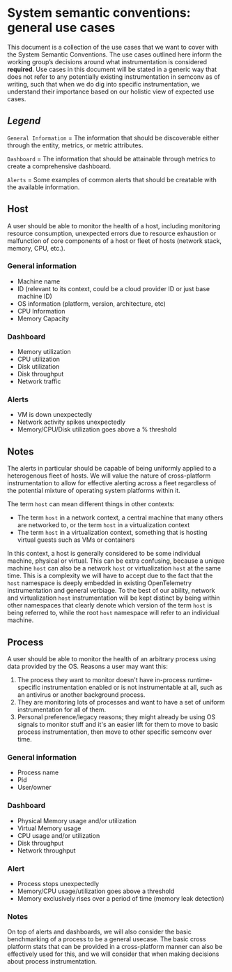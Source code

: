 <!--- Hugo front matter used to generate the website version of this page:
linkTitle: System use cases
--->

# System semantic conventions: general use cases

This document is a collection of the use cases that we want to cover with the
System Semantic Conventions. The use cases outlined here inform the working
group’s decisions around what instrumentation is considered **required**. Use
cases in this document will be stated in a generic way that does not refer to
any potentially existing instrumentation in semconv as of writing, such that
when we do dig into specific instrumentation, we understand their importance
based on our holistic view of expected use cases.

## _Legend_

`General Information` \= The information that should be discoverable either
through the entity, metrics, or metric attributes.

`Dashboard` \= The information that should be attainable through metrics to
create a comprehensive dashboard.

`Alerts` \= Some examples of common alerts that should be creatable with the
available information.

## **Host**

A user should be able to monitor the health of a host, including monitoring
resource consumption, unexpected errors due to resource exhaustion or
malfunction of core components of a host or fleet of hosts (network stack,
memory, CPU, etc.).

### General information

- Machine name
- ID (relevant to its context, could be a cloud provider ID or just base machine
  ID)
- OS information (platform, version, architecture, etc)
- CPU Information
- Memory Capacity

### Dashboard

- Memory utilization
- CPU utilization
- Disk utilization
- Disk throughput
- Network traffic

### Alerts

- VM is down unexpectedly
- Network activity spikes unexpectedly
- Memory/CPU/Disk utilization goes above a % threshold

## Notes

The alerts in particular should be capable of being uniformly applied to a
heterogenous fleet of hosts. We will value the nature of cross-platform
instrumentation to allow for effective alerting across a fleet regardless of the
potential mixture of operating system platforms within it.

The term `host` can mean different things in other contexts:

- The term `host` in a network context, a central machine that many others are
  networked to, or the term `host` in a virtualization context
- The term `host` in a virtualization context, something that is hosting virtual
  guests such as VMs or containers

In this context, a host is generally considered to be some individual machine,
physical or virtual. This can be extra confusing, because a unique machine
`host` can also be a network `host` or virtualization `host` at the same time.
This is a complexity we will have to accept due to the fact that the `host`
namespace is deeply embedded in existing OpenTelemetry instrumentation and
general verbiage. To the best of our ability, network and virtualization `host`
instrumentation will be kept distinct by being within other namespaces that
clearly denote which version of the term `host` is being referred to, while the
root `host` namespace will refer to an individual machine.

## **Process**

A user should be able to monitor the health of an arbitrary process using data
provided by the OS. Reasons a user may want this:

1. The process they want to monitor doesn't have in-process runtime-specific
   instrumentation enabled or is not instrumentable at all, such as an antivirus
   or another background process.
2. They are monitoring lots of processes and want to have a set of uniform
   instrumentation for all of them.
3. Personal preference/legacy reasons; they might already be using OS signals to
   monitor stuff and it's an easier lift for them to move to basic process
   instrumentation, then move to other specific semconv over time.

### General information

- Process name
- Pid
- User/owner

### Dashboard

- Physical Memory usage and/or utilization
- Virtual Memory usage
- CPU usage and/or utilization
- Disk throughput
- Network throughput

### Alert

- Process stops unexpectedly
- Memory/CPU usage/utilization goes above a threshold
- Memory exclusively rises over a period of time (memory leak detection)

### Notes

On top of alerts and dashboards, we will also consider the basic benchmarking of
a process to be a general usecase. The basic cross platform stats that can be
provided in a cross-platform manner can also be effectively used for this, and
we will consider that when making decisions about process instrumentation.
